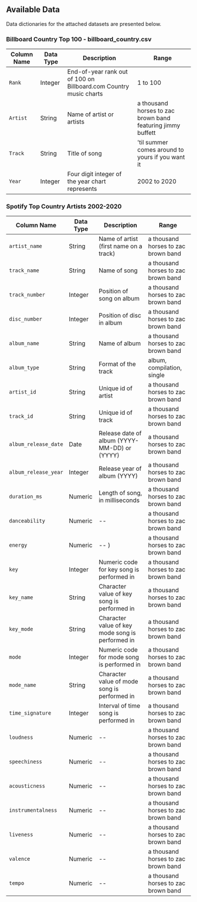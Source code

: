 
Available Data
-----------------------

Data dictionaries for the attached datasets are presented below.

### Billboard Country Top 100 - billboard_country.csv

| Column Name | Data Type | Description | Range |
|-------------|-----------|-----------|-------------|
| `Rank` | Integer | End-of-year rank out of 100 on Billboard.com Country music charts |  1 to 100 |
| `Artist` | String | Name of artist or artists | a thousand horses to zac brown band featuring jimmy buffett  |
| `Track` | String | Title of song | 'til summer comes around to yours if you want it |
| `Year` | Integer | Four digit integer of the year chart represents | 2002 to 2020 |

### Spotify Top Country Artists 2002-2020

| Column Name | Data Type | Description | Range |
|-------------|-----------|-----------|-------------|
| `artist_name` | String | Name of artist (first name on a track) |  a thousand horses to zac brown band |
| `track_name` | String | Name of song |  a thousand horses to zac brown band |
| `track_number` | Integer | Position of song on album |  a thousand horses to zac brown band |
| `disc_number` | Integer | Position of disc in album |  a thousand horses to zac brown band |
| `album_name` | String | Name of album |  a thousand horses to zac brown band |
| `album_type` | String | Format of the track |  album, compilation, single |
| `artist_id` | String | Unique id of artist |  a thousand horses to zac brown band |
| `track_id` | String | Unique id of track |  a thousand horses to zac brown band |
| `album_release_date` | Date | Release date of album (YYYY-MM-DD) or (YYYY) |  a thousand horses to zac brown band |
| `album_release_year` | Integer | Release year of album (YYYY) |  a thousand horses to zac brown band |
| `duration_ms` | Numeric | Length of song, in milliseconds |  a thousand horses to zac brown band |
| `danceability` | Numeric | -- |  a thousand horses to zac brown band |
| `energy` | Numeric | -- ) |  a thousand horses to zac brown band |
| `key` | Integer | Numeric code for key song is performed in |  a thousand horses to zac brown band |
| `key_name` | String | Character value of key song is performed in |  a thousand horses to zac brown band |
| `key_mode` | String | Character value of key mode song is performed in |  a thousand horses to zac brown band |
| `mode` | Integer | Numeric code for mode song is performed in |  a thousand horses to zac brown band |
| `mode_name` | String | Character value of mode song is performed in |  a thousand horses to zac brown band |
| `time_signature` | Integer | Interval of time song is performed in |  a thousand horses to zac brown band |
| `loudness` | Numeric | -- |  a thousand horses to zac brown band |
| `speechiness` | Numeric | -- |  a thousand horses to zac brown band |
| `acousticness` | Numeric | -- |  a thousand horses to zac brown band |
| `instrumentalness` | Numeric | -- |  a thousand horses to zac brown band |
| `liveness` | Numeric | -- |  a thousand horses to zac brown band |
| `valence` | Numeric | -- |  a thousand horses to zac brown band |
| `tempo` | Numeric | -- |  a thousand horses to zac brown band |
